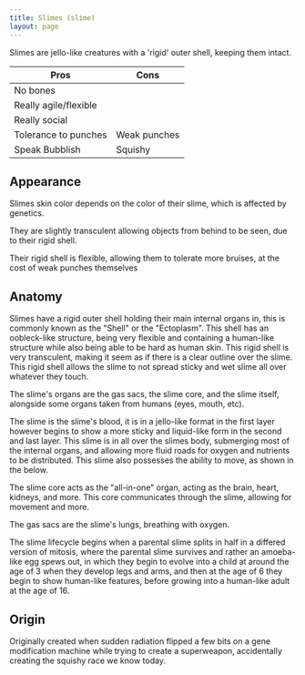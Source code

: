 ```yaml
---
title: Slimes (slime)
layout: page
---
```


Slimes are jello-like creatures with a 'rigid' outer shell, keeping them intact.

|Pros|Cons|
|---|---|
|No bones||
|Really agile/flexible||
|Really social||
|Tolerance to punches|Weak punches|
|Speak Bubblish|Squishy|

## Appearance

Slimes skin color depends on the color of their slime, which is affected by genetics.

They are slightly transculent allowing objects from behind to be seen, due to their rigid shell.

Their rigid shell is flexible, allowing them to tolerate more bruises, at the cost of weak punches themselves

## Anatomy

Slimes have a rigid outer shell holding their main internal organs in, this is commonly known as the "Shell" or the "Ectoplasm". This shell has an oobleck-like structure, being very flexible and containing a human-like structure while also being able to be hard as human skin. This rigid shell is very transculent, making it seem as if there is a clear outline over the slime. This rigid shell allows the slime to not spread sticky and wet slime all over whatever they touch.

The slime's organs are the gas sacs, the slime core, and the slime itself, alongside some organs taken from humans (eyes, mouth, etc).

The slime is the slime's blood, it is in a jello-like format in the first layer however begins to show a more sticky and liquid-like form in the second and last layer. This slime is in all over the slimes body, submerging most of the internal organs, and allowing more fluid roads for oxygen and nutrients to be distributed. This slime also possesses the ability to move, as shown in the below.

The slime core acts as the "all-in-one" organ, acting as the brain, heart, kidneys, and more. This core communicates through the slime, allowing for movement and more.

The gas sacs are the slime's lungs, breathing with oxygen.

The slime lifecycle begins when a parental slime splits in half in a differed version of mitosis, where the parental slime survives and rather an amoeba-like egg spews out, in which they begin to evolve into a child at around the age of 3 when they develop legs and arms, and then at the age of 6 they begin to show human-like features, before growing into a human-like adult at the age of 16.

## Origin

Originally created when sudden radiation flipped a few bits on a gene modification machine while trying to create a superweapon, accidentally creating the squishy race we know today.
